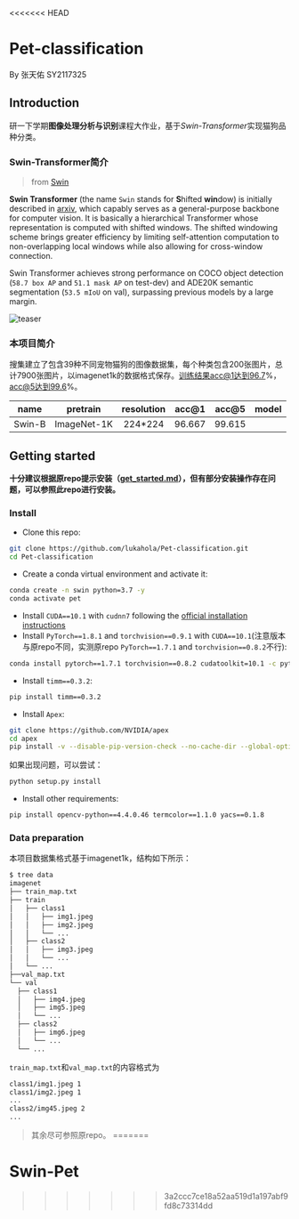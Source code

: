<<<<<<< HEAD
# Pet-classification

By 张天佑 SY2117325

## Introduction

研一下学期**图像处理分析与识别**课程大作业，基于*Swin-Transformer*实现猫狗品种分类。

### Swin-Transformer简介

>from [Swin](https://github.com/microsoft/Swin-Transformer)

**Swin Transformer** (the name `Swin` stands for **S**hifted **win**dow) is initially described in [arxiv](https://arxiv.org/abs/2103.14030), which capably serves as a
general-purpose backbone for computer vision. It is basically a hierarchical Transformer whose representation is
computed with shifted windows. The shifted windowing scheme brings greater efficiency by limiting self-attention
computation to non-overlapping local windows while also allowing for cross-window connection.

Swin Transformer achieves strong performance on COCO object detection (`58.7 box AP` and `51.1 mask AP` on test-dev) and
ADE20K semantic segmentation (`53.5 mIoU` on val), surpassing previous models by a large margin.

![teaser](E:/Projects/Git/Pet-classification/figures/teaser.png)

### 本项目简介

搜集建立了包含39种不同宠物猫狗的图像数据集，每个种类包含200张图片，总计7900张图片，以imagenet1k的数据格式保存。训练结果acc@1达到96.7%，acc@5达到99.6%。

|  name  |  pretrain   | resolution | acc@1  | acc@5  | model |
| :----: | :---------: | :--------: | :----: | :----: | :---: |
| Swin-B | ImageNet-1K |  224*224   | 96.667 | 99.615 |       |

## Getting started

**十分建议根据原repo提示安装（[get_started.md](https://github.com/microsoft/Swin-Transformer/blob/main/get_started.md)），但有部分安装操作存在问题，可以参照此repo进行安装。**

### Install

- Clone this repo:

```bash
git clone https://github.com/lukahola/Pet-classification.git
cd Pet-classification
```

- Create a conda virtual environment and activate it:

```bash
conda create -n swin python=3.7 -y
conda activate pet
```

- Install `CUDA==10.1` with `cudnn7` following
  the [official installation instructions](https://docs.nvidia.com/cuda/cuda-installation-guide-linux/index.html)
- Install `PyTorch==1.8.1` and `torchvision==0.9.1` with `CUDA==10.1`(注意版本与原repo不同，实测原repo `PyTorch==1.7.1` and `torchvision==0.8.2`不行):

```bash
conda install pytorch==1.7.1 torchvision==0.8.2 cudatoolkit=10.1 -c pytorch
```

- Install `timm==0.3.2`:

```bash
pip install timm==0.3.2
```

- Install `Apex`:

```bash
git clone https://github.com/NVIDIA/apex
cd apex
pip install -v --disable-pip-version-check --no-cache-dir --global-option="--cpp_ext" --global-option="--cuda_ext" ./
```

如果出现问题，可以尝试：

```bash
python setup.py install
```

- Install other requirements:

```bash
pip install opencv-python==4.4.0.46 termcolor==1.1.0 yacs==0.1.8
```

### Data preparation

本项目数据集格式基于imagenet1k，结构如下所示：

  ```bash
$ tree data
imagenet
├── train_map.txt
├── train
│   ├── class1
│   │   ├── img1.jpeg
│   │   ├── img2.jpeg
│   │   └── ...
│   ├── class2
│   │   ├── img3.jpeg
│   │   └── ...
│   └── ...
├──val_map.txt
└── val
    ├── class1
    │   ├── img4.jpeg
    │   ├── img5.jpeg
    │   └── ...
    ├── class2
    │   ├── img6.jpeg
    │   └── ...
    └── ...
  ```

  `train_map.txt`和`val_map.txt`的内容格式为

  ```txt
class1/img1.jpeg 1
class1/img2.jpeg 1
...
class2/img45.jpeg 2
...
  ```

  >其余尽可参照原repo。
=======
# Swin-Pet
>>>>>>> 3a2ccc7ce18a52aa519d1a197abf9fd8c73314dd
